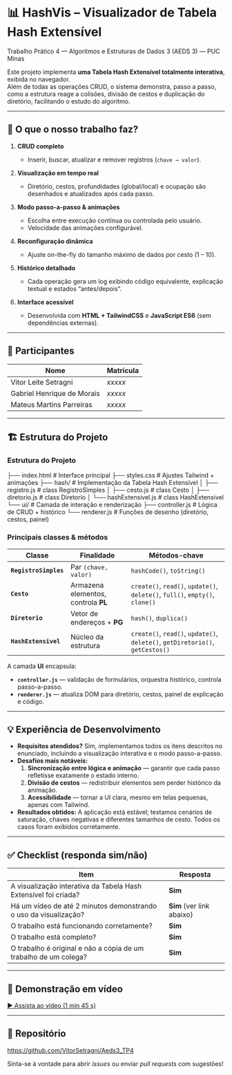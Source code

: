 # 📊 HashVis – Visualizador de **Tabela Hash Extensível**
Trabalho Prático 4 — Algoritmos e Estruturas de Dados 3 (AEDS 3) — PUC Minas  

Este projeto implementa **uma Tabela Hash Extensível totalmente interativa**, exibida no navegador.  
Além de todas as operações CRUD, o sistema demonstra, passo a passo, como a estrutura reage a colisões, divisão de cestos e duplicação do diretório, facilitando o estudo do algoritmo.

---

## 🚀 O que o nosso trabalho faz?
1. **CRUD completo**  
   - Inserir, buscar, atualizar e remover registros (`chave → valor`).

2. **Visualização em tempo real**  
   - Diretório, cestos, profundidades (global/local) e ocupação são desenhados e atualizados após cada passo.

3. **Modo passo-a-passo & animações**  
   - Escolha entre execução contínua ou controlada pelo usuário.  
   - Velocidade das animações configurável.

4. **Reconfiguração dinâmica**  
   - Ajuste on-the-fly do tamanho máximo de dados por cesto (1 – 10).

5. **Histórico detalhado**  
   - Cada operação gera um log exibindo código equivalente, explicação textual e estados “antes/depois”.

6. **Interface acessível**  
   - Desenvolvida com **HTML + TailwindCSS** e **JavaScript ES6** (sem dependências externas).

---

## 👥 Participantes
| Nome | Matrícula |
|------|-----------|
| Vitor Leite Setragni | *xxxxx* |
| Gabriel Henrique de Morais | *xxxxx* |
| Mateus Martins Parreiras | *xxxxx* |

---

## 🏗️ Estrutura do Projeto

### Estrutura do Projeto


├── index.html            # Interface principal
├── styles.css            # Ajustes Tailwind + animações
├── hash/                 # Implementação da Tabela Hash Extensível
│   ├── registro.js       # class RegistroSimples
│   ├── cesto.js          # class Cesto
│   ├── diretorio.js      # class Diretorio
│   └── hashExtensivel.js # class HashExtensivel
└── ui/                   # Camada de interação e renderização
    ├── controller.js     # Lógica de CRUD + histórico
    └── renderer.js       # Funções de desenho (diretório, cestos, painel)





### Principais classes & métodos

| Classe | Finalidade | Métodos-chave |
|--------|------------|---------------|
| **`RegistroSimples`** | Par `(chave, valor)` | `hashCode()`, `toString()` |
| **`Cesto`** | Armazena elementos, controla **PL** | `create()`, `read()`, `update()`, `delete()`, `full()`, `empty()`, `clone()` |
| **`Diretorio`** | Vetor de endereços + **PG** | `hash()`, `duplica()` |
| **`HashExtensivel`** | Núcleo da estrutura | `create()`, `read()`, `update()`, `delete()`, `getDiretorio()`, `getCestos()` |

A camada **UI** encapsula:
- **`controller.js`** — validação de formulários, orquestra histórico, controla passo-a-passo.  
- **`renderer.js`** — atualiza DOM para diretório, cestos, painel de explicação e código.

---

## 💡 Experiência de Desenvolvimento

- **Requisitos atendidos?** Sim, implementamos todos os itens descritos no enunciado, incluindo a visualização interativa e o modo passo-a-passo.
- **Desafios mais notáveis:**  
  1. **Sincronização entre lógica e animação** — garantir que cada passo refletisse exatamente o estado interno.  
  2. **Divisão de cestos** — redistribuir elementos sem perder histórico da animação.  
  3. **Acessibilidade** — tornar a UI clara, mesmo em telas pequenas, apenas com Tailwind.
- **Resultados obtidos:** A aplicação está estável; testamos cenários de saturação, chaves negativas e diferentes tamanhos de cesto. Todos os casos foram exibidos corretamente.

---

## ✅ Checklist (responda sim/não)

| Item | Resposta |
|------|----------|
| A visualização interativa da Tabela Hash Extensível foi criada? | **Sim** |
| Há um vídeo de até 2 minutos demonstrando o uso da visualização? | **Sim** (ver link abaixo) |
| O trabalho está funcionando corretamente? | **Sim** |
| O trabalho está completo? | **Sim** |
| O trabalho é original e não a cópia de um trabalho de um colega? | **Sim** |

---

## 🎥 Demonstração em vídeo
[▶️ Assista ao vídeo (1 min 45 s)](https://youtu.be/SEU_VIDEO)

---

## 📂 Repositório
<https://github.com/VitorSetragni/Aeds3_TP4>

Sinta-se à vontade para abrir _issues_ ou enviar _pull requests_ com sugestões!  

